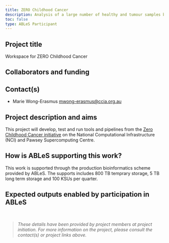 ```yaml
---
title: ZERO Childhood Cancer
description: Analysis of a large number of healthy and tumour samples by the Zero Childhood Cancer initiative.
toc: false
type: ABLeS Participant
---
```


## Project title

Workspace for ZERO Childhood Cancer

## Collaborators and funding

## Contact(s)

- Marie Wong-Erasmus <mwong-erasmus@ccia.org.au>

## Project description and aims

This project will develop, test and run tools and pipelines from the [Zero Childhood Cancer initiative](https://www.zerochildhoodcancer.org.au/) on the National Computational Infrastructure (NCI) and Pawsey Supercomputing Centre.

## How is ABLeS supporting this work?

This work is supported through the production bioinformatics scheme provided by ABLeS. The supports includes 800 TB temprary storage, 5 TB long term storage and 100 KSUs per quarter.

## Expected outputs enabled by participation in ABLeS

<br/>

> _These details have been provided by project members at project initiation. For more information on the project, please consult the contact(s) or project links above._
